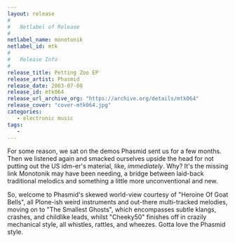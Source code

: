 ```yaml
---
layout: release
#
#   Netlabel of Release
#
netlabel_name: monotonik
netlabel_id: mtk
#
#   Release Info
#
release_title: Petting Zoo EP
release_artist: Phasmid
release_date: 2003-07-08
release_id: mtk064
release_url_archive_org: "https://archive.org/details/mtk064"
release_cover: "cover-mtk064.jpg"
categories:
   - electronic music
tags:
   - 
---
```

For some reason, we sat on the demos Phasmid sent us for a few months. Then we listened again and smacked ourselves upside the head for not putting out the US idm-er's material, like, _immediately_. Why? It's the missing link Monotonik may have been needing, a bridge between laid-back traditional melodics and something a little more unconventional and new.

So, welcome to Phasmid's skewed world-view courtesy of "Heroine Of Goat Bells", all Plone-ish weird instruments and out-there multi-tracked melodies, moving on to "The Smallest Ghosts", which encompasses subtle klangs, crashes, and childlike leads, whilst "Cheeky50" finishes off in crazily mechanical style, all whistles, rattles, and wheezes. Gotta love the Phasmid style.

